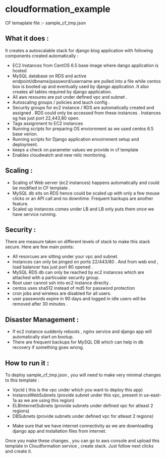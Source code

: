 # cloudformation_example

CF temaplate file :- sample_cf_tmp.json
## What it does :
It creates a autoscalable stack for django blog application with following components created automatically :
- EC2 Instances from CentOS 6.5 base image where dango application is hosted 
- MySQL database on RDS and active endpoint/dbname/password/username are pulled into a file while centos box is booted up and eventually used by django application .It also creates all tables required by django application.
- All aws resoures are put under defined vpc and subnet .
- Autoscaling groups / policies and lauch config .
- Security groups for ec2 instance / RDS are automatically created and assigned . RDS could only be accessed from these instances . Instances sg has just port 22,443,80 open.
- Tags assignment to EC2 instances
- Running scripts for preparing OS enviornment as we used centos 6.5 base verion.
- Running scripts for Django application envoirnment setup and deployment.
- keeps a check on parameter values we provide in cf template
- Enables cloudwatch and new relic monitoring.

## Scaling :
- Scaling of Web server (ec2 instances) happens automatically and could be modified in CF template .
- MySQL db sits on RDS hence could be scaled up with only a few mouse clicks or an API call and no downtime. Frequent backups are another feature.
- Scaled up instances comes under LB and LB only puts them once we have service running.

## Security :
There are measure taken on different levels of stack to make this stack secure. Here are few main points:
- All resorcues are sitting under your vpc and subnet.
- Instances can only be pinged on ports 22/443/80 . And from web end , load balancer has just port 80 opened .
- MySQL RDS db can only be reached by ec2 instances which are attached with a particualar security group.
- Root user cannot ssh into ec2 instance direclty .
- centos uses sha512 instead of md5 for password protection
- cron jobs and wireless are disabled for all users.
- user passwords expire in 90 days and logged in idle users will be removed after 30 minutes .

## Disaster Management :
- If ec2 instance suddenly reboots , nginx service and django app will automatically start on bootup.
- There are frequent backups for MySQL DB which can help in db recovery if something goes wrong.

## How to run it :
To deploy sample_cf_tmp.json , you will need to make very minimal changes to this template :
- VpcId ( this is the vpc under which you want to deploy this app)
- InstanceWebSubnets (provide subnet under this vpc, present in us-east-1a as we are using this region)
- ELBInternetSubnets (provide subnets under defined vpc for atleast 2 regions)
- DBSubnets (provide subnets under defined vpc for atleast 2 regions)
* Make sure that we have internet connectivity as we are downloading django app and installation files from internet.
 
Once you make these changes , you can go to aws console and upload this template in Cloudformation service , create stack. Just follow next clicks and create it.
